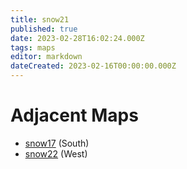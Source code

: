 ```yaml
---
title: snow21
published: true
date: 2023-02-28T16:02:24.000Z
tags: maps
editor: markdown
dateCreated: 2023-02-16T00:00:00.000Z
---
```



# Adjacent Maps
 * [snow17](/maps/snow17) (South)
 * [snow22](/maps/snow22) (West)
